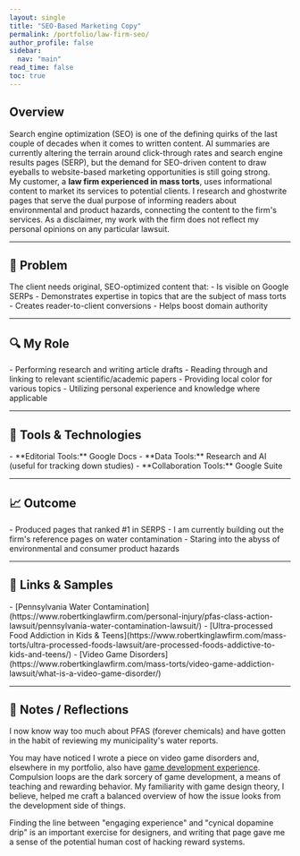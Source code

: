 ```yaml
---
layout: single
title: "SEO-Based Marketing Copy"
permalink: /portfolio/law-firm-seo/
author_profile: false
sidebar:
  nav: "main"
read_time: false
toc: true
---
```


<h2 class="section-header">Overview  </h2>
Search engine optimization (SEO) is one of the defining quirks of the last couple of decades when it comes to written content. AI summaries are currently altering the terrain around click-through rates and search engine results pages (SERP), but the demand for SEO-driven content to draw eyeballs to website-based marketing opportunities is still going strong. 

<div class="callout-block">
My customer, a <strong>law firm experienced in mass torts</strong>, uses informational content to market its services to potential clients. I research and ghostwrite pages that serve the dual purpose of informing readers about environmental and product hazards, connecting the content to the firm's services. As a disclaimer, my work with the firm does not reflect my personal opinions on any particular lawsuit.
</div>

---

<h2 class="section-header"> 🧠 Problem </h2>
The client needs original, SEO-optimized content that:
- Is visible on Google SERPs
- Demonstrates expertise in topics that are the subject of mass torts
- Creates reader-to-client conversions
- Helps boost domain authority

---

<h2 class="section-header">🔍 My Role  </h2>
- Performing research and writing article drafts  
- Reading through and linking to relevant scientific/academic papers
- Providing local color for various topics
- Utilizing personal experience and knowledge where applicable

---

<h2 class="section-header"> 🔧 Tools & Technologies  </h2>
- **Editorial Tools:** Google Docs
- **Data Tools:** Research and AI (useful for tracking down studies)
- **Collaboration Tools:** Google Suite

---

<h2 class="section-header"> 📈 Outcome </h2>
- Produced pages that ranked #1 in SERPS
- I am currently building out the firm's reference pages on water contamination
- Staring into the abyss of environmental and consumer product hazards

---

<h2 class="section-header"> 📎 Links & Samples </h2>
- [Pennsylvania Water Contamination](https://www.robertkinglawfirm.com/personal-injury/pfas-class-action-lawsuit/pennsylvania-water-contamination-lawsuit/)  
- [Ultra-processed Food Addiction in Kids & Teens](https://www.robertkinglawfirm.com/mass-torts/ultra-processed-foods-lawsuit/are-processed-foods-addictive-to-kids-and-teens/)
- [Video Game Disorders](https://www.robertkinglawfirm.com/mass-torts/video-game-addiction-lawsuit/what-is-a-video-game-disorder/)

---

## 💬 Notes / Reflections
I now know way too much about PFAS (forever chemicals) and have gotten in the habit of reviewing my municipality's water reports. 

You may have noticed I wrote a piece on video game disorders and, elsewhere in my portfolio, also have [game development experience](/game-design). Compulsion loops are the dark sorcery of game development, a means of teaching and rewarding behavior. My familiarity with game design theory, I believe, helped me craft a balanced overview of how the issue looks from the development side of things. 

Finding the line between "engaging experience" and "cynical dopamine drip" is an important exercise for designers, and writing that page gave me a sense of the potential human cost of hacking reward systems.
